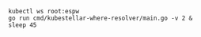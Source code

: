 <!--where-resolver-process-start-without-cd-kubestellar-start-->
```shell
kubectl ws root:espw
go run cmd/kubestellar-where-resolver/main.go -v 2 &
sleep 45
```
<!--where-resolver-process-start-without-cd-kubestellar-end-->
